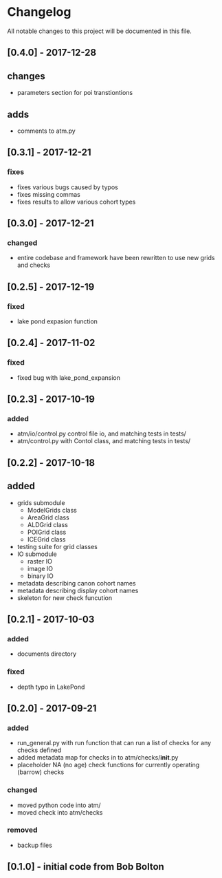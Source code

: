 # Changelog
All notable changes to this project will be documented in this file.

## [0.4.0] - 2017-12-28
## changes
- parameters section for poi transtiontions

## adds
- comments to atm.py

## [0.3.1] - 2017-12-21
### fixes
- fixes various bugs caused by typos 
- fixes missing commas
- fixes results to allow various cohort types

## [0.3.0] - 2017-12-21
### changed
- entire codebase and framework have been rewritten to use new grids and checks

## [0.2.5] - 2017-12-19
### fixed
- lake pond expasion function

## [0.2.4] - 2017-11-02
### fixed
- fixed bug with lake_pond_expansion

## [0.2.3] - 2017-10-19
### added
- atm/io/control.py control file io, and matching tests in tests/
- atm/control.py with Contol class, and matching tests in tests/

## [0.2.2] - 2017-10-18
## added
- grids submodule
  - ModelGrids class
  - AreaGrid class
  - ALDGrid class
  - POIGrid class
  - ICEGrid class
- testing suite for grid classes
- IO submodule
  - raster IO 
  - image IO
  - binary IO
- metadata describing canon cohort names
- metadata describing display cohort names
- skeleton for new check funcution

## [0.2.1] - 2017-10-03
### added 
- documents directory

### fixed 
- depth typo in LakePond

## [0.2.0] - 2017-09-21
### added
- run_general.py with run function that can run a list of checks for any checks defined
- added metadata map for checks in to atm/checks/__init__.py
- placeholder NA (no age) check functions for currently operating (barrow) checks

### changed
- moved python code into atm/
- moved check into atm/checks

### removed
- backup files 


## [0.1.0] - initial code from Bob Bolton
